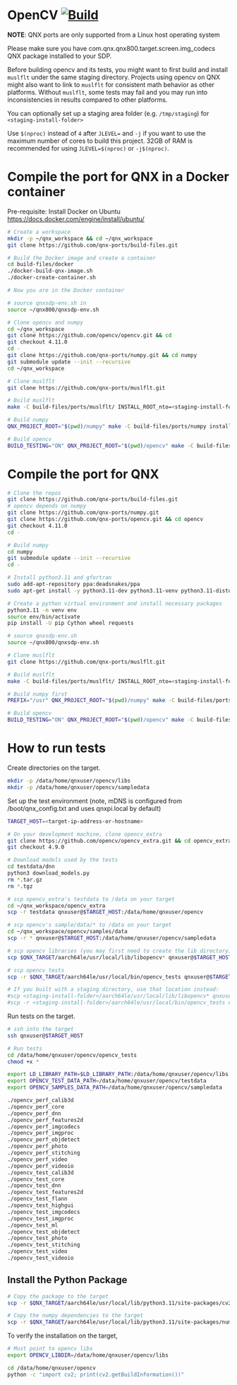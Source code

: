 # OpenCV [![Build](https://github.com/qnx-ports/build-files/actions/workflows/opencv.yml/badge.svg)](https://github.com/qnx-ports/build-files/actions/workflows/opencv.yml)

**NOTE**: QNX ports are only supported from a Linux host operating system

Please make sure you have com.qnx.qnx800.target.screen.img_codecs QNX package installed to your SDP.

Before building opencv and its tests, you might want to first build and install `muslflt`
under the same staging directory. Projects using opencv on QNX might also want to link to
`muslflt` for consistent math behavior as other platforms. Without `muslflt`, some tests
may fail and you may run into inconsistencies in results compared to other platforms.

You can optionally set up a staging area folder (e.g. `/tmp/staging`) for `<staging-install-folder>`

Use `$(nproc)` instead of `4` after `JLEVEL=` and `-j` if you want to use the maximum number of cores to build this project.
32GB of RAM is recommended for using `JLEVEL=$(nproc)` or `-j$(nproc)`.

# Compile the port for QNX in a Docker container

Pre-requisite: Install Docker on Ubuntu https://docs.docker.com/engine/install/ubuntu/
```bash
# Create a workspace
mkdir -p ~/qnx_workspace && cd ~/qnx_workspace
git clone https://github.com/qnx-ports/build-files.git

# Build the Docker image and create a container
cd build-files/docker
./docker-build-qnx-image.sh
./docker-create-container.sh

# Now you are in the Docker container

# source qnxsdp-env.sh in
source ~/qnx800/qnxsdp-env.sh

# Clone opencv and numpy
cd ~/qnx_workspace
git clone https://github.com/opencv/opencv.git && cd
git checkout 4.11.0
cd -
git clone https://github.com/qnx-ports/numpy.git && cd numpy
git submodule update --init --recursive
cd ~/qnx_workspace

# Clone muslflt
git clone https://github.com/qnx-ports/muslflt.git

# Build muslflt
make -C build-files/ports/muslflt/ INSTALL_ROOT_nto=<staging-install-folder> USE_INSTALL_ROOT=true install QNX_PROJECT_ROOT="$(pwd)/muslflt" -j4

# Build numpy
QNX_PROJECT_ROOT="$(pwd)/numpy" make -C build-files/ports/numpy install -j4

# Build opencv
BUILD_TESTING="ON" QNX_PROJECT_ROOT="$(pwd)/opencv" make -C build-files/ports/opencv INSTALL_ROOT_nto=<staging-install-folder> USE_INSTALL_ROOT=true install -j4
```

# Compile the port for QNX
```bash
# Clone the repos
git clone https://github.com/qnx-ports/build-files.git
# opencv depends on numpy
git clone https://github.com/qnx-ports/numpy.git
git clone https://github.com/qnx-ports/opencv.git && cd opencv
git checkout 4.11.0
cd -

# Build numpy
cd numpy
git submodule update --init --recursive
cd -

# Install python3.11 and gfortran
sudo add-apt-repository ppa:deadsnakes/ppa
sudo apt-get install -y python3.11-dev python3.11-venv python3.11-distutils software-properties-common gfortran

# Create a python virtual environment and install necessary packages
python3.11 -m venv env
source env/bin/activate
pip install -U pip Cython wheel requests

# source qnxsdp-env.sh
source ~/qnx800/qnxsdp-env.sh

# Clone muslflt
git clone https://github.com/qnx-ports/muslflt.git

# Build muslflt
make -C build-files/ports/muslflt/ INSTALL_ROOT_nto=<staging-install-folder> USE_INSTALL_ROOT=true install QNX_PROJECT_ROOT="$(pwd)/muslflt" -j4

# Build numpy first
PREFIX="/usr" QNX_PROJECT_ROOT="$(pwd)/numpy" make -C build-files/ports/numpy install -j4

# Build opencv
BUILD_TESTING="ON" QNX_PROJECT_ROOT="$(pwd)/opencv" make -C build-files/ports/opencv INSTALL_ROOT_nto=<staging-install-folder> USE_INSTALL_ROOT=true install -j4
```

# How to run tests

Create directories on the target.

```bash
mkdir -p /data/home/qnxuser/opencv/libs
mkdir -p /data/home/qnxuser/opencv/sampledata
````

Set up the test environment (note, mDNS is configured from
/boot/qnx_config.txt and uses qnxpi.local by default)
```bash
TARGET_HOST=<target-ip-address-or-hostname>

# On your development machine, clone opencv_extra
git clone https://github.com/opencv/opencv_extra.git && cd opencv_extra
git checkout 4.9.0

# Download models used by the tests
cd testdata/dnn
python3 download_models.py
rm *.tar.gz
rm *.tgz

# scp opencv_extra's testdata to /data on your target
cd ~/qnx_workspace/opencv_extra
scp -r testdata qnxuser@$TARGET_HOST:/data/home/qnxuser/opencv

# scp opencv's sample/data/* to /data on your target
cd ~/qnx_workspace/opencv/samples/data
scp -r * qnxuser@$TARGET_HOST:/data/home/qnxuser/opencv/sampledata

# scp opencv libraries (you may first need to create the lib directory)
scp $QNX_TARGET/aarch64le/usr/local/lib/libopencv* qnxuser@$TARGET_HOST:/data/home/qnxuser/opencv/libs

# scp opencv tests
scp -r $QNX_TARGET/aarch64le/usr/local/bin/opencv_tests qnxuser@$TARGET_HOST:/data/home/qnxuser/opencv

# If you built with a staging directory, use that location instead:
#scp <staging-install-folder>/aarch64le/usr/local/lib/libopencv* qnxuser@$TARGET_HOST:/data/home/qnxuser/opencv/libs
#scp -r <staging-install-folder>/aarch64le/usr/local/bin/opencv_tests qnxuser@$TARGET_HOST:/data/home/qnxuser/opencv
```

Run tests on the target.
```bash
# ssh into the target
ssh qnxuser@$TARGET_HOST

# Run tests
cd /data/home/qnxuser/opencv/opencv_tests
chmod +x *

export LD_LIBRARY_PATH=$LD_LIBRARY_PATH:/data/home/qnxuser/opencv/libs
export OPENCV_TEST_DATA_PATH=/data/home/qnxuser/opencv/testdata
export OPENCV_SAMPLES_DATA_PATH=/data/home/qnxuser/opencv/sampledata

./opencv_perf_calib3d
./opencv_perf_core
./opencv_perf_dnn
./opencv_perf_features2d
./opencv_perf_imgcodecs
./opencv_perf_imgproc
./opencv_perf_objdetect
./opencv_perf_photo
./opencv_perf_stitching
./opencv_perf_video
./opencv_perf_videoio
./opencv_test_calib3d
./opencv_test_core
./opencv_test_dnn
./opencv_test_features2d
./opencv_test_flann
./opencv_test_highgui
./opencv_test_imgcodecs
./opencv_test_imgproc
./opencv_test_ml
./opencv_test_objdetect
./opencv_test_photo
./opencv_test_stitching
./opencv_test_video
./opencv_test_videoio
```

## Install the Python Package

```bash
# Copy the package to the target
scp -r $QNX_TARGET/aarch64le/usr/local/lib/python3.11/site-packages/cv2 qnxuser@$TARGET_HOST:/data/home/qnxuser/opencv

# Copy the numpy dependencies to the target
scp -r $QNX_TARGET/aarch64le/usr/local/lib/python3.11/site-packages/numpy* qnxuser@$TARGET_HOST:/data/home/qnxuser/opencv
```

To verify the installation on the target,
```bash
# Must point to opencv libs
export OPENCV_LIBDIR=/data/home/qnxuser/opencv/libs

cd /data/home/qnxuser/opencv
python -c "import cv2; print(cv2.getBuildInformation())"
```
